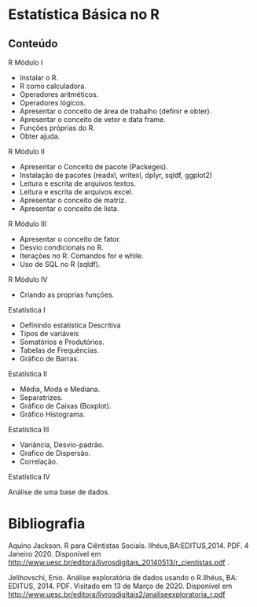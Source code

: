 # Estatística Básica no R

## Conteúdo


R Módulo I

+ Instalar o R.
+ R como calculadora.
+ Operadores aritméticos.
+ Operadores lógicos.
+ Apresentar o conceito de área de trabalho (definir e obter).
+ Apresentar o conceito de vetor e data frame.
+ Funções próprias do R.
+ Obter ajuda.

R Módulo II

+ Apresentar o Conceito de pacote (Packeges).
+ Instalação de pacotes (readxl, writexl, dplyr, sqldf, ggplot2)
+ Leitura e escrita de arquivos textos.
+ Leitura e escrita de arquivos excel.
+ Apresentar o conceito de matriz.
+ Apresentar o conceito de lista.

R Módulo III

+ Apresentar o conceito de fator.
+ Desvio condicionais no R.
+ Iterações no R: Comandos for e while.
+ Uso de SQL no R (sqldf).

R Módulo IV

+ Criando as proprias funções.

Estatística I

+ Definindo estatística Descritiva
+ Tipos de variáveis
+ Somatórios e Produtórios.
+ Tabelas de Frequências.
+ Gráfico de Barras.

Estatística II

+ Média, Moda e Mediana.
+ Separatrizes.
+ Gráfico de Caixas (Boxplot).
+ Gráfico Histograma.

Estatística III

+ Variância, Desvio-padrão.
+ Grafico de Dispersão.
+ Correlação.

Estatística IV

Análise de uma base de dados.


# Bibliografia

Aquino Jackson. R para Ciêntistas Sociais. Ilhéus,BA:EDITUS,2014. PDF. 4 Janeiro
2020. Disponível em http://www.uesc.br/editora/livrosdigitais_20140513/r_cientistas.pdf .

Jelihovschi, Enio. Análise exploratória de dados usando o R.Ilhéus, BA: EDITUS, 2014. PDF. Visitado em 13 de Março de 2020.
Disponível em http://www.uesc.br/editora/livrosdigitais2/analiseexploratoria_r.pdf
